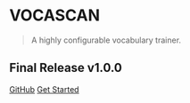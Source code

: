 # VOCASCAN

> A highly configurable vocabulary trainer.

## Final Release v1.0.0

<!-- markdownlint-disable-next-line MD033 -->
<div class="countdown" data-end-date="2021-06-13T15:00:00Z" data-finish-label=""></div>

[GitHub](https://github.com/vocascan/) [Get Started](#welcome-to-vocascan)

